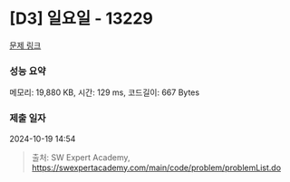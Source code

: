 # [D3] 일요일 - 13229 

[문제 링크](https://swexpertacademy.com/main/code/problem/problemDetail.do?contestProbId=AX0SaDW6L2oDFASs) 

### 성능 요약

메모리: 19,880 KB, 시간: 129 ms, 코드길이: 667 Bytes

### 제출 일자

2024-10-19 14:54



> 출처: SW Expert Academy, https://swexpertacademy.com/main/code/problem/problemList.do